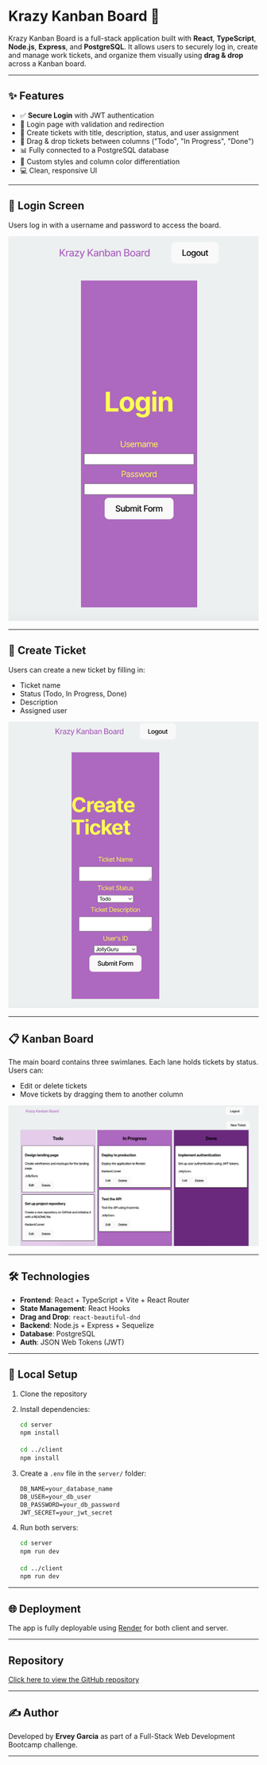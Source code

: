 # Krazy Kanban Board 🧠

Krazy Kanban Board is a full-stack application built with **React**, **TypeScript**, **Node.js**, **Express**, and **PostgreSQL**. It allows users to securely log in, create and manage work tickets, and organize them visually using **drag & drop** across a Kanban board.

---

## ✨ Features

- ✅ **Secure Login** with JWT authentication
- 🔐 Login page with validation and redirection
- 🧾 Create tickets with title, description, status, and user assignment
- 🧩 Drag & drop tickets between columns ("Todo", "In Progress", "Done")
- 📊 Fully connected to a PostgreSQL database
- 🎨 Custom styles and column color differentiation
- 💻 Clean, responsive UI

---

## 🔐 Login Screen

Users log in with a username and password to access the board.

![Login Screenshot](./assets/login.png)

---

## 📝 Create Ticket

Users can create a new ticket by filling in:
- Ticket name
- Status (Todo, In Progress, Done)
- Description
- Assigned user

![Create Ticket Screenshot](./Assets/create.png)

---

## 📋 Kanban Board

The main board contains three swimlanes. Each lane holds tickets by status. Users can:
- Edit or delete tickets
- Move tickets by dragging them to another column

![Board Screenshot](./assets/board.png)

---

## 🛠 Technologies

- **Frontend**: React + TypeScript + Vite + React Router
- **State Management**: React Hooks
- **Drag and Drop**: `react-beautiful-dnd`
- **Backend**: Node.js + Express + Sequelize
- **Database**: PostgreSQL
- **Auth**: JSON Web Tokens (JWT)

---

## 🚀 Local Setup

1. Clone the repository
2. Install dependencies:

   ```bash
   cd server
   npm install

   cd ../client
   npm install
   ```

3. Create a `.env` file in the `server/` folder:

   ```
   DB_NAME=your_database_name
   DB_USER=your_db_user
   DB_PASSWORD=your_db_password
   JWT_SECRET=your_jwt_secret
   ```

4. Run both servers:

   ```bash
   cd server
   npm run dev

   cd ../client
   npm run dev
   ```

---

## 🌐 Deployment

The app is fully deployable using [Render](https://render.com) for both client and server.

---

## Repository

[Click here to view the GitHub repository](https://github.com/erveygarcia/krazy-kanban-board.git)

---

## ✍️ Author

Developed by **Ervey Garcia** as part of a Full-Stack Web Development Bootcamp challenge.

---
